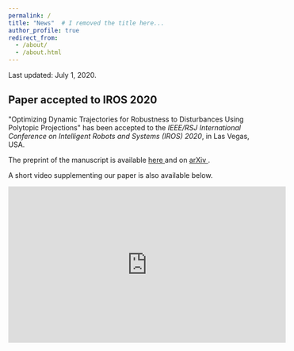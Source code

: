 ```yaml
---
permalink: /
title: "News"  # I removed the title here...
author_profile: true
redirect_from: 
  - /about/
  - /about.html
---
```


Last updated: July 1, 2020.

## Paper accepted to IROS 2020

"Optimizing Dynamic Trajectories for Robustness to Disturbances Using Polytopic Projections" has been accepted to the *IEEE/RSJ International Conference on Intelligent Robots and Systems (IROS) 2020*, in Las Vegas, USA.

<p>The preprint of the manuscript is available <a href="{{ site.url | append: site.baseurl | append: "/files/ferrolho2020optimizing.pdf" }}">here <i class="fas fa-file-pdf"></i></a> and on <a href="https://arxiv.org/abs/2003.00609">arXiv <i class="fas fa-globe"></i></a>.</p>

A short video supplementing our paper is also available below.

<iframe width="560" height="315" src="https://www.youtube.com/embed/KK-ZCWsEGGg" frameborder="0" allow="accelerometer; autoplay; encrypted-media; gyroscope; picture-in-picture" allowfullscreen></iframe>
